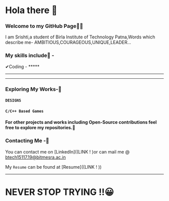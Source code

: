 # Hola there 👋

### Welcome to my GitHub Page🤗🤗

I am Srishti,a student of Birla Institute of Technology Patna,Words which describe me- AMBITIOUS,COURAGEOUS,UNIQUE,LEADER...
### My skills include🍒 - <br/>
✔Coding - ***** <br/>

<hr>
<hr>

### Exploring My Works-🧐

#### `DESIGNS`


#### `C/C++ Based Games`


#### For other projects and works including Open-Source contributions feel free to explore my repositories.🧐


### Contacting Me -🤝

You can contact me on [LinkedIn]((LINK ! )or can mail me @ btech15117.19@bitmesra.ac.in


My `Resume` can be found at [Resume]((LINK ! ))
<hr>

# NEVER STOP TRYING !!😀

